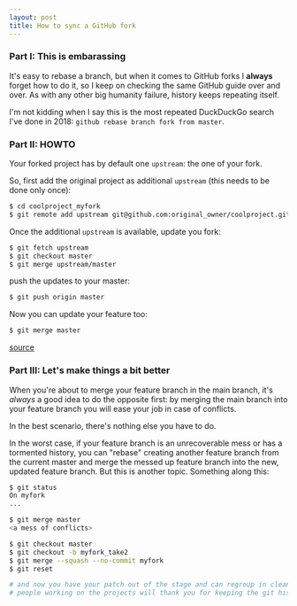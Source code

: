 ```yaml
---
layout: post
title: How to sync a GitHub fork
---
```


### <a name='part_i'></a>Part I: This is embarassing

It's easy to rebase a branch, but when it comes to GitHub forks I <strong>always</strong> forget how to do it, so I keep on checking the same GitHub guide over and over. As with any other big humanity failure, history keeps repeating itself.

I'm not kidding when I say this is the most repeated DuckDuckGo search I've done in 2018: `github rebase branch fork from master`.

### <a name='part_ii'></a>Part II: HOWTO

Your forked project has by default one `upstream`: the one of your fork.

So, first add the original project as additional `upstream` (this needs to be done only once):

``` bash
$ cd coolproject_myfork
$ git remote add upstream git@github.com:original_owner/coolproject.git
```

Once the additional `upstream` is available, update you fork:
``` bash
$ git fetch upstream
$ git checkout master
$ git merge upstream/master
```

push the updates to your master:
``` bash
$ git push origin master
```

Now you can update your feature too:
``` bash
$ git merge master
```

[source](https://help.github.com/articles/syncing-a-fork)

### <a name='part_iii'></a>Part III: Let's make things a bit better

When you're about to merge your feature branch in the main branch, it's *always* a good idea to do the opposite first: by merging the main branch into your feature branch you will ease your job in case of conflicts.

In the best scenario, there's nothing else you have to do.

In the worst case, if your feature branch is an unrecoverable mess or has a tormented history, you can "rebase" creating another feature branch from the current master and merge the messed up feature branch into the new, updated feature branch. But this is another topic. Something along this:

``` bash
$ git status
On myfork
...

$ git merge master
<a mess of conflicts>

$ git checkout master
$ git checkout -b myfork_take2
$ git merge --squash --no-commit myfork
$ git reset

# and now you have your patch out of the stage and can regroup in clean commits
# people working on the projects will thank you for keeping the git history clean
```
